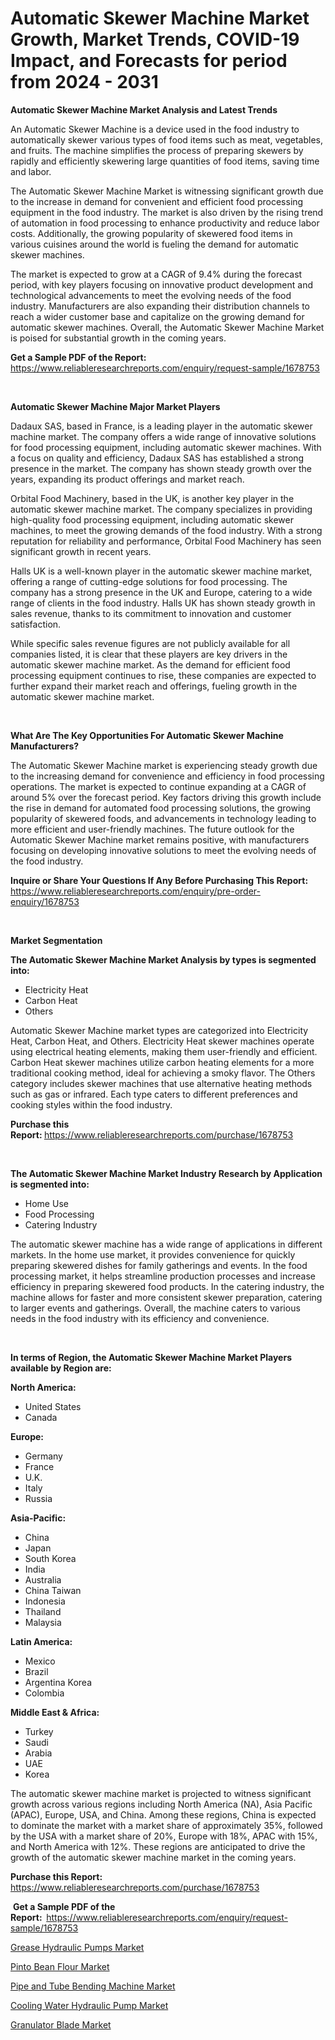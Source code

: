 <p><h1>Automatic Skewer Machine Market Growth, Market Trends, COVID-19 Impact, and Forecasts for period from 2024 - 2031</h1></p><p><strong>Automatic Skewer Machine Market Analysis and Latest Trends</strong></p>
<p><p>An Automatic Skewer Machine is a device used in the food industry to automatically skewer various types of food items such as meat, vegetables, and fruits. The machine simplifies the process of preparing skewers by rapidly and efficiently skewering large quantities of food items, saving time and labor.</p><p>The Automatic Skewer Machine Market is witnessing significant growth due to the increase in demand for convenient and efficient food processing equipment in the food industry. The market is also driven by the rising trend of automation in food processing to enhance productivity and reduce labor costs. Additionally, the growing popularity of skewered food items in various cuisines around the world is fueling the demand for automatic skewer machines.</p><p>The market is expected to grow at a CAGR of 9.4% during the forecast period, with key players focusing on innovative product development and technological advancements to meet the evolving needs of the food industry. Manufacturers are also expanding their distribution channels to reach a wider customer base and capitalize on the growing demand for automatic skewer machines. Overall, the Automatic Skewer Machine Market is poised for substantial growth in the coming years.</p></p>
<p><strong>Get a Sample PDF of the Report:&nbsp;</strong> <a href="https://www.reliableresearchreports.com/enquiry/request-sample/1678753">https://www.reliableresearchreports.com/enquiry/request-sample/1678753</a></p>
<p>&nbsp;</p>
<p><strong>Automatic Skewer Machine Major Market Players</strong></p>
<p><p>Dadaux SAS, based in France, is a leading player in the automatic skewer machine market. The company offers a wide range of innovative solutions for food processing equipment, including automatic skewer machines. With a focus on quality and efficiency, Dadaux SAS has established a strong presence in the market. The company has shown steady growth over the years, expanding its product offerings and market reach.</p><p>Orbital Food Machinery, based in the UK, is another key player in the automatic skewer machine market. The company specializes in providing high-quality food processing equipment, including automatic skewer machines, to meet the growing demands of the food industry. With a strong reputation for reliability and performance, Orbital Food Machinery has seen significant growth in recent years.</p><p>Halls UK is a well-known player in the automatic skewer machine market, offering a range of cutting-edge solutions for food processing. The company has a strong presence in the UK and Europe, catering to a wide range of clients in the food industry. Halls UK has shown steady growth in sales revenue, thanks to its commitment to innovation and customer satisfaction.</p><p>While specific sales revenue figures are not publicly available for all companies listed, it is clear that these players are key drivers in the automatic skewer machine market. As the demand for efficient food processing equipment continues to rise, these companies are expected to further expand their market reach and offerings, fueling growth in the automatic skewer machine market.</p></p>
<p>&nbsp;</p>
<p><strong>What Are The Key Opportunities For Automatic Skewer Machine Manufacturers?</strong></p>
<p><p>The Automatic Skewer Machine market is experiencing steady growth due to the increasing demand for convenience and efficiency in food processing operations. The market is expected to continue expanding at a CAGR of around 5% over the forecast period. Key factors driving this growth include the rise in demand for automated food processing solutions, the growing popularity of skewered foods, and advancements in technology leading to more efficient and user-friendly machines. The future outlook for the Automatic Skewer Machine market remains positive, with manufacturers focusing on developing innovative solutions to meet the evolving needs of the food industry.</p></p>
<p><strong>Inquire or Share Your Questions If Any Before Purchasing This Report:</strong> <a href="https://www.reliableresearchreports.com/enquiry/pre-order-enquiry/1678753">https://www.reliableresearchreports.com/enquiry/pre-order-enquiry/1678753</a></p>
<p>&nbsp;</p>
<p><strong>Market Segmentation</strong></p>
<p><strong>The Automatic Skewer Machine Market Analysis by types is segmented into:</strong></p>
<p><ul><li>Electricity Heat</li><li>Carbon Heat</li><li>Others</li></ul></p>
<p><p>Automatic Skewer Machine market types are categorized into Electricity Heat, Carbon Heat, and Others. Electricity Heat skewer machines operate using electrical heating elements, making them user-friendly and efficient. Carbon Heat skewer machines utilize carbon heating elements for a more traditional cooking method, ideal for achieving a smoky flavor. The Others category includes skewer machines that use alternative heating methods such as gas or infrared. Each type caters to different preferences and cooking styles within the food industry.</p></p>
<p><strong>Purchase this Report:&nbsp;</strong><a href="https://www.reliableresearchreports.com/purchase/1678753">https://www.reliableresearchreports.com/purchase/1678753</a></p>
<p>&nbsp;</p>
<p><strong>The Automatic Skewer Machine Market Industry Research by Application is segmented into:</strong></p>
<p><ul><li>Home Use</li><li>Food Processing</li><li>Catering Industry</li></ul></p>
<p><p>The automatic skewer machine has a wide range of applications in different markets. In the home use market, it provides convenience for quickly preparing skewered dishes for family gatherings and events. In the food processing market, it helps streamline production processes and increase efficiency in preparing skewered food products. In the catering industry, the machine allows for faster and more consistent skewer preparation, catering to larger events and gatherings. Overall, the machine caters to various needs in the food industry with its efficiency and convenience.</p></p>
<p>&nbsp;</p>
<p><strong>In terms of Region, the Automatic Skewer Machine Market Players available by Region are:</strong></p>
<p>
    <p> <strong> North America: </strong>
        <ul>
            <li>United States</li>
            <li>Canada</li>
        </ul>
        </p> 
    <p> <strong> Europe: </strong>
        <ul>
            <li>Germany</li>
            <li>France</li>
            <li>U.K.</li>
            <li>Italy</li>
            <li>Russia</li>
        </ul>
        </p> 
    <p> <strong> Asia-Pacific: </strong>
        <ul>
            <li>China</li>
            <li>Japan</li>
            <li>South Korea</li>
            <li>India</li>
            <li>Australia</li>
            <li>China Taiwan</li>
            <li>Indonesia</li>
            <li>Thailand</li>
            <li>Malaysia</li>
        </ul>
        </p> 
    <p> <strong> Latin America: </strong>
        <ul>
            <li>Mexico</li>
            <li>Brazil</li>
            <li>Argentina Korea</li>
            <li>Colombia</li>
        </ul>
        </p> 
    <p> <strong> Middle East & Africa: </strong>
        <ul>
            <li>Turkey</li>
            <li>Saudi</li>
            <li>Arabia</li>
            <li>UAE</li>
            <li>Korea</li>
        </ul>
    </p>
    </p>
<p><p>The automatic skewer machine market is projected to witness significant growth across various regions including North America (NA), Asia Pacific (APAC), Europe, USA, and China. Among these regions, China is expected to dominate the market with a market share of approximately 35%, followed by the USA with a market share of 20%, Europe with 18%, APAC with 15%, and North America with 12%. These regions are anticipated to drive the growth of the automatic skewer machine market in the coming years.</p></p>
<p><strong>Purchase this Report: </strong><a href="https://www.reliableresearchreports.com/purchase/1678753">https://www.reliableresearchreports.com/purchase/1678753</a></p>
<p>&nbsp;<strong>Get a Sample PDF of the Report:&nbsp;&nbsp;</strong><a href="https://www.reliableresearchreports.com/enquiry/request-sample/1678753">https://www.reliableresearchreports.com/enquiry/request-sample/1678753</a></p>
<p><strong></strong></p>
<p><p><a href="https://issuu.com/reportprime-2/docs/grease-hydraulic-pumps-market-size-2030.pptx">Grease Hydraulic Pumps Market</a></p><p><a href="https://medium.com/@caylawisoky8698/pinto-bean-flour-market-size-cagr-trends-2024-2030-a323a3b0fc10">Pinto Bean Flour Market</a></p><p><a href="https://medium.com/@caylawisoky8698/pipe-and-tube-bending-machine-market-size-market-outlook-and-market-forecast-2024-to-2031-f8f7ef077676">Pipe and Tube Bending Machine Market</a></p><p><a href="https://issuu.com/reportprime-2/docs/cooling-water-hydraulic-pump-market-size-2030.pptx">Cooling Water Hydraulic Pump Market</a></p><p><a href="https://github.com/Sherrillcrooksxa8i18ucf2m/Market-Research-Report-List-1/blob/main/granulator-blade-market.md">Granulator Blade Market</a></p></p>